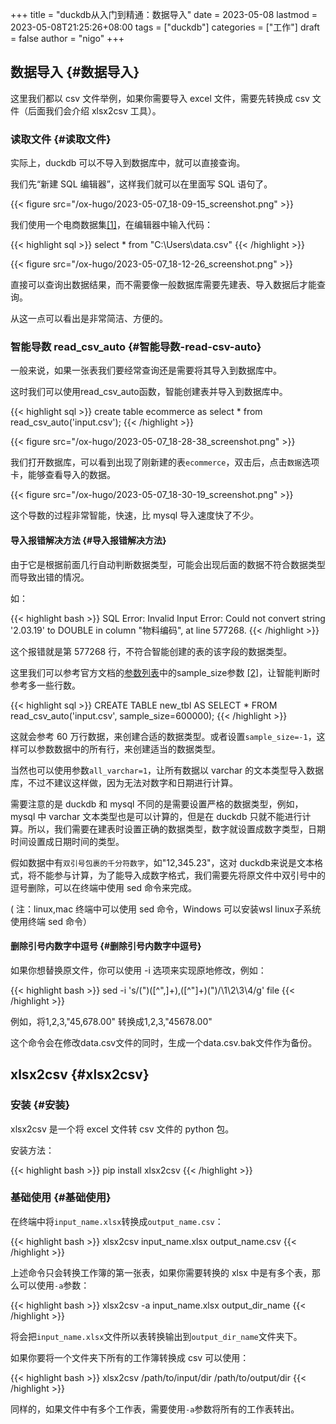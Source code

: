 +++
title = "duckdb从入门到精通：数据导入"
date = 2023-05-08
lastmod = 2023-05-08T21:25:26+08:00
tags = ["duckdb"]
categories = ["工作"]
draft = false
author = "nigo"
+++

## 数据导入 {#数据导入}

这里我们都以 csv 文件举例，如果你需要导入 excel 文件，需要先转换成 csv 文件（后面我们会介绍 xlsx2csv 工具）。


### 读取文件 {#读取文件}

实际上，duckdb 可以不导入到数据库中，就可以直接查询。

我们先“新建 SQL 编辑器”，这样我们就可以在里面写 SQL 语句了。

{{< figure src="/ox-hugo/2023-05-07_18-09-15_screenshot.png" >}}

我们使用一个电商数据集<a href="#citeproc_bib_item_1">[1]</a>，在编辑器中输入代码：

{{< highlight sql >}}
select * from "C:\Users\data.csv"
{{< /highlight >}}

{{< figure src="/ox-hugo/2023-05-07_18-12-26_screenshot.png" >}}

直接可以查询出数据结果，而不需要像一般数据库需要先建表、导入数据后才能查询。

从这一点可以看出是非常简洁、方便的。


### 智能导数 read_csv_auto {#智能导数-read-csv-auto}

一般来说，如果一张表我们要经常查询还是需要将其导入到数据库中。

这时我们可以使用read_csv_auto函数，智能创建表并导入到数据库中。

{{< highlight sql >}}
create table ecommerce as select * from read_csv_auto('input.csv');
{{< /highlight >}}

{{< figure src="/ox-hugo/2023-05-07_18-28-38_screenshot.png" >}}

我们打开数据库，可以看到出现了刚新建的表`ecommerce`，双击后，点击`数据`选项卡，能够查看导入的数据。

{{< figure src="/ox-hugo/2023-05-07_18-30-19_screenshot.png" >}}

这个导数的过程非常智能，快速，比 mysql 导入速度快了不少。


#### 导入报错解决方法 {#导入报错解决方法}

由于它是根据前面几行自动判断数据类型，可能会出现后面的数据不符合数据类型而导致出错的情况。

如：

{{< highlight bash >}}
SQL Error: Invalid Input Error: Could not convert string '2.03.19' to DOUBLE in column "物料编码", at line 577268.
{{< /highlight >}}

这个报错就是第 577268 行，不符合智能创建的表的该字段的数据类型。

这里我们可以参考官方文档的[参数列表](https://duckdb.org/docs/data/csv/overview.html)中的sample_size参数 <a href="#citeproc_bib_item_2">[2]</a>，让智能判断时参考多一些行数。

{{< highlight sql >}}
CREATE TABLE new_tbl AS SELECT * FROM read_csv_auto('input.csv', sample_size=600000);
{{< /highlight >}}

这就会参考 60 万行数据，来创建合适的数据类型。或者设置`sample_size=-1`，这样可以参数数据中的所有行，来创建适当的数据类型。

当然也可以使用参数`all_varchar=1`，让所有数据以 varchar 的文本类型导入数据库，不过不建议这样做，因为无法对数字和日期进行计算。

需要注意的是 duckdb 和 mysql 不同的是需要设置严格的数据类型，例如， mysql 中 varchar 文本类型也是可以计算的，但是在 duckdb 只就不能进行计算。所以，我们需要在建表时设置正确的数据类型，数字就设置成数字类型，日期时间设置成日期时间的类型。

假如数据中有`双引号包裹的千分符数字`，如"12,345.23"，这对 duckdb来说是文本格式，将不能参与计算，为了能导入成数字格式，我们需要先将原文件中双引号中的逗号删除，可以在终端中使用 sed 命令来完成。

( 注：linux,mac 终端中可以使用 sed 命令，Windows 可以安装wsl linux子系统使用终端 sed 命令）


#### 删除引号内数字中逗号 {#删除引号内数字中逗号}

如果你想替换原文件，你可以使用 -i 选项来实现原地修改，例如：

{{< highlight bash >}}
sed -i 's/\("\)\([^",]\+\),\([^"]\+\)\("\)/\1\2\3\4/g' file
{{< /highlight >}}

例如，将1,2,3,"45,678.00" 转换成1,2,3,"45678.00"

这个命令会在修改data.csv文件的同时，生成一个data.csv.bak文件作为备份。


## xlsx2csv {#xlsx2csv}


### 安装 {#安装}

xlsx2csv 是一个将 excel 文件转 csv 文件的 python 包。

安装方法：

{{< highlight bash >}}
pip install xlsx2csv
{{< /highlight >}}


### 基础使用 {#基础使用}

在终端中将`input_name.xlsx`转换成`output_name.csv`：

{{< highlight bash >}}
xlsx2csv input_name.xlsx output_name.csv
{{< /highlight >}}

上述命令只会转换工作簿的第一张表，如果你需要转换的 xlsx 中是有多个表，那么可以使用`-a`参数：

{{< highlight bash >}}
xlsx2csv -a input_name.xlsx output_dir_name
{{< /highlight >}}

将会把`input_name.xlsx`文件所以表转换输出到`output_dir_name`文件夹下。

如果你要将一个文件夹下所有的工作簿转换成 csv 可以使用：

{{< highlight bash >}}
xlsx2csv /path/to/input/dir /path/to/output/dir
{{< /highlight >}}

同样的，如果文件中有多个工作表，需要使用`-a`参数将所有的工作表转出。

